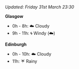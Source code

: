 *Updated: Friday 31st March 23:30*

**Glasgow**

* 0h - 8h: :cloud: Cloudy
* 9h - 11h: :cyclone: Windy (:cloud:)

**Edinburgh**

* 0h - 10h: :cloud: Cloudy
* 11h: :umbrella: Rainy
